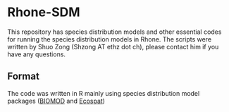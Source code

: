 # Rhone-SDM
This repository has species distribution models and other essential codes for running the species distribution models in Rhone. The scripts were written by Shuo Zong (Shzong AT ethz dot ch), please contact him if you have any questions.
## Format
The code was written in R mainly using species distribution model packages ([BIOMOD](https://biomodhub.github.io/biomod2/index.html) and [Ecospat](https://www.unil.ch/ecospat/en/home.html))
